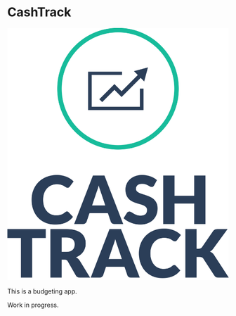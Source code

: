 # CashTrack
![CashTrack](src/wwwroot/images/cash-track-login.webp)

This is a budgeting app.

Work in progress.
